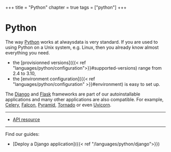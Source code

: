 +++
title = "Python"
chapter = true
tags = ["python"]
+++

# Python

The way [Python](https://www.python.org) works at alwaysdata is very standard. If you are used to using Python on a Unix system, e.g. Linux, then you already know almost everything you need.

- the [provisionned versions]({{< ref "languages/python/configuration">}}#supported-versions) range from 2.4 to 3.10,
- the [environment configuration]({{< ref "languages/python/configuration" >}}#environment) is easy to set up.

The [Django](https://www.djangoproject.com/) and [Flask](https://flask.palletsprojects.com/) frameworks are part of our autoinstallable applications and many other applications are also compatible. For example, [Celery](https://docs.celeryproject.org/en/stable/), [Falcon](https://falconframework.org/), [Pyramid](https://trypyramid.com/), [Tornado](http://www.tornadoweb.org/) or even [Uvicorn](https://www.uvicorn.org/).

---
- [API resource](https://api.alwaysdata.com/v1/environment/python/doc/)

---
Find our guides:

- [Deploy a Django application]({{< ref "/languages/python/django">}})
